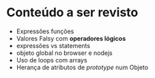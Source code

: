# Conteúdo a ser revisto

- Expressões funções
- Valores Falsy com **operadores lógicos**
- expressões vs statements
- objeto global no browser e nodejs
- Uso de loops com arrays
- Herança de atributos de *prototype* num Objeto
